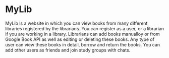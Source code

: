 # MyLib
MyLib is a website in which you can view books from many different libraries registered by the librarians. You can register as a user, or a librarian if you are working in a library. Librarians can add books manualloy or from Google Book API as well as editing or deleting these books. Any type of user can view these books in detail, borrow and return the books. You can add other users as friends and join study groups with chats.
